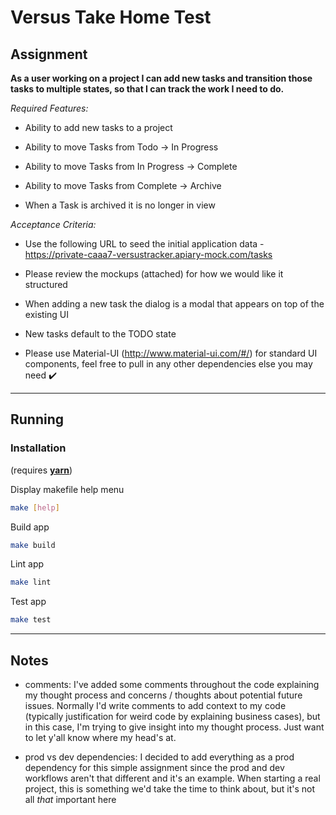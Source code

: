 # Versus Take Home Test

## Assignment

**As a user working on a project I can add new tasks and transition those tasks to multiple states, so that I can track the work I need to do.**

*Required Features:*

* Ability to add new tasks to a project

* Ability to move Tasks from Todo -> In Progress 

* Ability to move Tasks from In Progress -> Complete  

* Ability to move Tasks from Complete -> Archive

* When a Task is archived it is no longer in view

*Acceptance Criteria:*

* Use the following URL to seed the initial application data - https://private-caaa7-versustracker.apiary-mock.com/tasks

* Please review the mockups (attached) for how we would like it structured

* When adding a new task the dialog is a modal that appears on top of the existing UI

* New tasks default to the TODO state

* Please use Material-UI (http://www.material-ui.com/#/) for standard UI components, feel free to pull in any other dependencies else you may need :heavy_check_mark:


---

## Running

### Installation
(requires [**yarn**](https://yarnpkg.com/lang/en/))

Display makefile help menu
```bash
make [help]
```

Build app
```bash
make build
```

Lint app
```bash
make lint
```

Test app
```bash
make test
```
---


## Notes

* comments: I've added some comments throughout the code explaining my thought process and concerns / thoughts about potential future issues. Normally I'd write comments to add context to my code (typically justification for weird code by explaining business cases), but in this case, I'm trying to give insight into my thought process. Just want to let y'all know where my head's at.

* prod vs dev dependencies: I decided to add everything as a prod dependency for this simple assignment since the prod and dev workflows aren't that different and it's an example. When starting a real project, this is something we'd take the time to think about, but it's not all _that_ important here
